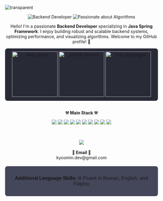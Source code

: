![transparent](https://capsule-render.vercel.app/api?type=transparent&fontColor=703ee5&text=Kyoo0115's%20GitHub%20&height=150&fontSize=60&desc=Welcome!&descAlignY=75&descAlign=60)

<p align="center">
  <img src="https://img.shields.io/badge/Backend_Developer-Java_Spring_Framework-4c7fdb?style=flat-square&logo=java&logoColor=white" alt="Backend Developer">
  <img src="https://img.shields.io/badge/-Passionate_about_Algorithms-ef5350?style=flat-square&logo=github&logoColor=white" alt="Passionate about Algorithms">
</p>

<p align="center">Hello! I'm a passionate <b>Backend Developer</b> specializing in <b>Java Spring Framework</b>. I enjoy building robust and scalable backend systems, optimizing performance, and visualizing algorithms. Welcome to my GitHub profile! 🚀</p>

<div align="center">
  <div style="background-color: #282a36; padding: 10px; border-radius: 8px;">
    <img src="https://github-readme-stats.vercel.app/api?username=kyoo0115&hide_title=false&show_icons=true&include_all_commits=true&theme=dracula&locale=en&hide_border=false" height="150" alt="stats graph" />
    <img src="https://github-readme-streak-stats.herokuapp.com/?user=kyoo0115&theme=radical" height="150" alt="GitHub Streaks" />
    <img src="https://github-readme-stats.vercel.app/api/top-langs?username=kyoo0115&locale=en&layout=compact&langs_count=5&theme=dracula&hide_border=false" height="150" alt="Top Languages" />
  </div>
</div>

<br>

<p align="center">
  <strong>⚒️ Main Stack ⚒️</strong>
</p>

<div align="center">
  <img src="https://img.shields.io/badge/Java-007396?style=for-the-badge&logo=java&logoColor=white">
  <img src="https://img.shields.io/badge/mysql-4479A1?style=for-the-badge&logo=mysql&logoColor=white">
  <img src="https://img.shields.io/badge/mariaDB-003545?style=for-the-badge&logo=mariaDB&logoColor=white">
  <img src="https://img.shields.io/badge/spring-6DB33F?style=for-the-badge&logo=spring&logoColor=white">
  <img src="https://img.shields.io/badge/github-181717?style=for-the-badge&logo=github&logoColor=white">
  <img src="https://img.shields.io/badge/git-F05032?style=for-the-badge&logo=git&logoColor=white">
  <img src="https://img.shields.io/badge/mongoDB-47A248?style=for-the-badge&logo=mongodb&logoColor=white">
  <img src="https://img.shields.io/badge/JavaScript-F7DF1E?style=for-the-badge&logo=javascript&logoColor=black">
  <img src="https://img.shields.io/badge/React-61DAFB?style=for-the-badge&logo=react&logoColor=black">
  <img src="https://img.shields.io/badge/Node.js-339933?style=for-the-badge&logo=nodedotjs&logoColor=white">
</div>

<br>
<br>

<p align="center">
  <a href="https://hits.seeyoufarm.com">
    <img src="https://hits.seeyoufarm.com/api/count/incr/badge.svg?url=https%3A%2F%2Fgithub.com%2Fkyoo0115%2Fhit-counter&count_bg=%2379C83D&title_bg=%23555555&icon=&icon_color=%23E7E7E7&title=hits&edge_flat=false"/>
  </a>
  <br><br>
  <strong>📧 Email 📧</strong><br>kyoomin.dev@gmail.com
</p>

<div align="center" style="background-color: #44475a; padding: 15px; border-radius: 8px; margin: 20px 0;">
  <p style="font-size: 1.1em;"><strong>Additional Language Skills:</strong> 🌐 Fluent in Korean, English, and Filipino</p>
</div>

<br>

